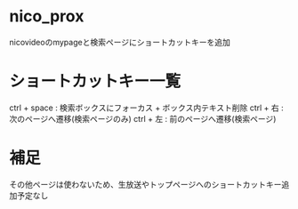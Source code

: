 # nico_prox
nicovideoのmypageと検索ページにショートカットキーを追加
# ショートカットキー一覧
ctrl + space : 検索ボックスにフォーカス + ボックス内テキスト削除
ctrl + 右 : 次のページへ遷移(検索ページのみ)
ctrl + 左 : 前のページへ遷移(検索ページ)
# 補足
その他ページは使わないため、生放送やトップページへのショートカットキー追加予定なし
